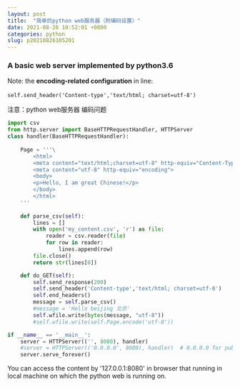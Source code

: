 ```yaml
---
layout: post
title:  "简单的python web服务器（附编码设置）"
date: 2021-08-26 10:52:01 +0800
categories: python
slug: p20210826105201
---
```


### A basic web server implemented by python3.6
Note: the **encoding-related configuration** in line:

​         `self.send_header('Content-type','text/html; charset=utf-8')`

注意：python web服务器 编码问题



```python
import csv
from http.server import BaseHTTPRequestHandler, HTTPServer
class handler(BaseHTTPRequestHandler):
    
    Page = '''\
        <html>
        <meta content="text/html;charset=utf-8" http-equiv="Content-Type">
        <meta content="utf-8" http-equiv="encoding">
        <body>
        <p>Hello, I am great Chinese!</p>
        </body>
        </html>
    '''
    
    def parse_csv(self):
        lines = []
        with open('my_content.csv', 'r') as file:
            reader = csv.reader(file)
            for row in reader:
                lines.append(row)
        file.close()
        return str(lines[0])

    def do_GET(self):
        self.send_response(200)
        self.send_header('Content-type','text/html; charset=utf-8')
        self.end_headers()
        message = self.parse_csv()
        #message = 'Hello beijing 北京'
        self.wfile.write(bytes(message, "utf-8"))
        #self.wfile.write(self.Page.encode('utf-8'))

if __name__ == '__main__':
    server = HTTPServer(('', 8080), handler)
    #server = HTTPServer(('0.0.0.0', 8080), handler)  # 0.0.0.0 for public accessible
    server.serve_forever()
```

You can access the content by '127.0.0.1:8080' in browser that running in local machine on which the python web is running on.
